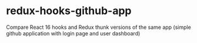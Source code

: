 # redux-hooks-github-app
Compare React 16 hooks and Redux thunk versions of the same app (simple github application with login page and user dashboard)

